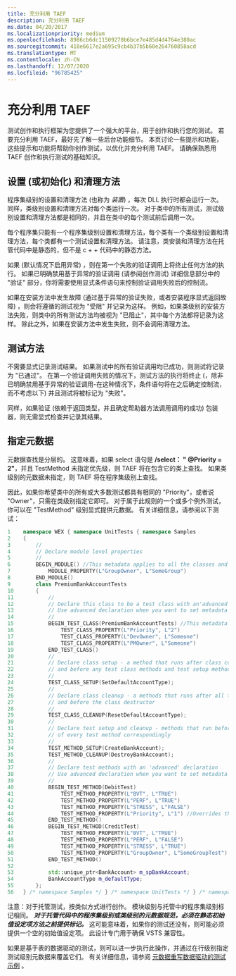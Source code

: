 ```yaml
---
title: 充分利用 TAEF
description: 充分利用 TAEF
ms.date: 04/20/2017
ms.localizationpriority: medium
ms.openlocfilehash: 8986cb6dc11509270b6bce7e485d4d4764e380ac
ms.sourcegitcommit: 418e6617e2a695c9cb4b37b5b60e264760858acd
ms.translationtype: MT
ms.contentlocale: zh-CN
ms.lasthandoff: 12/07/2020
ms.locfileid: "96785425"
---
```

# <a name="making-the-most-of-taef"></a>充分利用 TAEF


测试创作和执行框架为您提供了一个强大的平台，用于创作和执行您的测试。 若要充分利用 TAEF，最好先了解一些后台功能细节。 本页讨论一些提示和功能，这些提示和功能将帮助你创作测试，以优化并充分利用 TAEF。 请确保熟悉用 TAEF 创作和执行测试的基础知识。

## <a name="span-idset-up__or_initialize__and_clean-up_methodsspanspan-idset-up__or_initialize__and_clean-up_methodsspanspan-idset-up__or_initialize__and_clean-up_methodsspanset-up-or-initialize-and-clean-up-methods"></a><span id="Set-up__or_Initialize__and_Clean-up_Methods"></span><span id="set-up__or_initialize__and_clean-up_methods"></span><span id="SET-UP__OR_INITIALIZE__AND_CLEAN-UP_METHODS"></span>设置 (或初始化) 和清理方法


程序集级别的设置和清理方法 (也称为 *装置*) ，每次 DLL 执行时都会运行一次。 同样，类级别设置和清理方法对每个类运行一次。 对于类中的所有测试，测试级别设置和清理方法都是相同的，并且在类中的每个测试前后调用一次。

每个程序集只能有一个程序集级别设置和清理方法，每个类有一个类级别设置和清理方法，每个类都有一个测试设置和清理方法。 请注意，类安装和清理方法在托管代码中是静态的，但不是 c + + 代码中的静态方法。

如果 (默认情况下启用异常) ，则在第一个失败的验证调用上将终止任何方法的执行。 如果已明确禁用基于异常的验证调用 (请参阅创作测试) 详细信息部分中的 "验证" 部分，你将需要使用显式条件语句来控制验证调用失败后的控制流。

如果在安装方法中发生故障 (通过基于异常的验证失败，或者安装程序显式返回故障) ，则会将遵循的测试视为 "受阻" 并记录为这样。 例如，如果类级别的安装方法失败，则类中的所有测试方法均被视为 "已阻止"，其中每个方法都将记录为这样。 除此之外，如果在安装方法中发生失败，则不会调用清理方法。

## <a name="span-idtest_methodspanspan-idtest_methodspanspan-idtest_methodspantest-method"></a><span id="Test_Method"></span><span id="test_method"></span><span id="TEST_METHOD"></span>测试方法


不需要显式记录测试结果。 如果测试中的所有验证调用均已成功，则测试将记录为 "已通过"。 在第一个验证调用失败的情况下，测试方法的执行将终止 (，除非已明确禁用基于异常的验证调用-在这种情况下，条件语句将在之后确定控制流，而不考虑以下) 并且测试将被标记为 "失败"。

同样，如果验证 (依赖于返回类型，并且确定帮助器方法调用调用的成功) 包装器，则无需显式检查并记录其结果。

## <a name="span-idspecifying_metadataspanspan-idspecifying_metadataspanspan-idspecifying_metadataspanspecifying-metadata"></a><span id="Specifying_Metadata"></span><span id="specifying_metadata"></span><span id="SPECIFYING_METADATA"></span>指定元数据


元数据查找是分层的。 这意味着，如果 select 语句是 **/select： " @Priority = 2"**，并且 TestMethod 未指定优先级，则 TAEF 将在包含它的类上查找。 如果类级别的元数据未指定，则 TAEF 将在程序集级别上查找。

因此，如果你希望类中的所有或大多数测试都具有相同的 "Priority"，或者说 "Owner"，只需在类级别指定它即可。 对于属于此规则的一个或多个例外测试，你可以在 "TestMethod" 级别显式提供元数据。 有关详细信息，请参阅以下测试：

```cpp
1    namespace WEX { namespace UnitTests { namespace Samples
2    {
3        //
4        // Declare module level properties
5        //
6        BEGIN_MODULE() //This metadata applies to all the classes and tests in this module or assembly
7            MODULE_PROPERTY(L"GroupOwner", L"SomeGroup")
8        END_MODULE()
9        class PremiumBankAccountTests
10       {
11           //
12           // Declare this class to be a test class with an'advanced' declaration
13           // Use advanced declaration when you want to set metadata on the class
14           //
15           BEGIN_TEST_CLASS(PremiumBankAccountTests) //This metadata applies to all the test in this class
16               TEST_CLASS_PROPERTY(L"Priority", L"2")
17               TEST_CLASS_PROPERTY(L"DevOwner", L"Someone")
18               TEST_CLASS_PROPERTY(L"PMOwner", L"Someone")
19           END_TEST_CLASS()
20           //
21           // Declare class setup - a method that runs after class constructor
22           // and before any test class methods and test setup method
23           //
24           TEST_CLASS_SETUP(SetDefaultAccountType);
25           //
26           // Declare class cleanup - a methods that runs after all the class test methods and test setup method
27           // and before the class destructor
28           //
29           TEST_CLASS_CLEANUP(ResetDefaultAccountType);
30           //
31           // Declare test setup and cleanup - methods that run before and after the execution
32           // of every test method correspondingly
33           //
34           TEST_METHOD_SETUP(CreateBankAccount);
35           TEST_METHOD_CLEANUP(DestroyBankAccount);
36           //
37           // Declare test methods with an 'advanced' declaration
38           // Use advanced declaration when you want to set metadata on the methods
39           //
40           BEGIN_TEST_METHOD(DebitTest)
41               TEST_METHOD_PROPERTY(L"BVT", L"TRUE")
42               TEST_METHOD_PROPERTY(L"PERF", L"TRUE")
43               TEST_METHOD_PROPERTY(L"STRESS", L"FALSE")
44               TEST_METHOD_PROPERTY(L"Priority", L"1") //Overrides the Class level Priority value
45           END_TEST_METHOD()
46           BEGIN_TEST_METHOD(CreditTest)
47               TEST_METHOD_PROPERTY(L"BVT", L"TRUE")
48               TEST_METHOD_PROPERTY(L"PERF", L"FALSE")
49               TEST_METHOD_PROPERTY(L"STRESS", L"TRUE")
50               TEST_METHOD_PROPERTY(L"GroupOwner", L"SomeGroupTest") //Overrides the GroupOwner specified at the Module level
51           END_TEST_METHOD()
52   
53           std::unique_ptr<BankAccount> m_spBankAccount;
54           BankAccountType m_defaultType;
55       };
56   } /* namespace Samples */ } /* namespace UnitTests */ } /* namespace WEX */
```

注意：对于托管测试，按类似方式进行创作。 模块级别与托管中的程序集级别标记相同。 ***对于托管代码中的程序集级别或类级别的元数据规范，必须在静态初始值设定项方法之前提供标记。*** 这可能意味着，如果你的测试还没有，则可能必须提供一个空的初始值设定项。 此设计专门用于确保 VSTS 兼容性。

如果是基于表的数据驱动的测试，则可以进一步执行此操作，并通过在行级别指定测试级别元数据来覆盖它们。 有关详细信息，请参阅 [元数据重写数据驱动的测试示例](metadata-overriding-data-driven-test-example.md) 。

 

 





